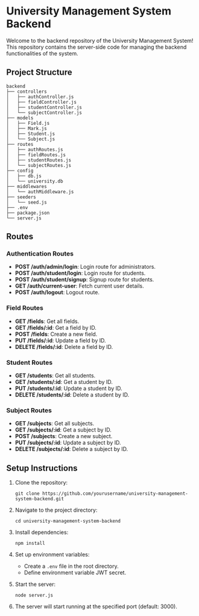 
# University Management System Backend

Welcome to the backend repository of the University Management System! This repository contains the server-side code for managing the backend functionalities of the system.

## Project Structure

```
backend
├── controllers
│   ├── authController.js
│   ├── fieldController.js
│   ├── studentController.js
│   └── subjectController.js
├── models
│   ├── Field.js
│   ├── Mark.js
│   ├── Student.js
│   └── Subject.js
├── routes
│   ├── authRoutes.js
│   ├── fieldRoutes.js
│   ├── studentRoutes.js
│   └── subjectRoutes.js
├── config
│   ├── db.js
│   └── university.db
├── middlewares
│   └── authMiddleware.js
├── seeders
│   └── seed.js
├── .env
├── package.json
└── server.js
```

## Routes

### Authentication Routes

- **POST /auth/admin/login**: Login route for administrators.
- **POST /auth/student/login**: Login route for students.
- **POST /auth/student/signup**: Signup route for students.
- **GET /auth/current-user**: Fetch current user details.
- **POST /auth/logout**: Logout route.

### Field Routes

- **GET /fields**: Get all fields.
- **GET /fields/:id**: Get a field by ID.
- **POST /fields**: Create a new field.
- **PUT /fields/:id**: Update a field by ID.
- **DELETE /fields/:id**: Delete a field by ID.

### Student Routes

- **GET /students**: Get all students.
- **GET /students/:id**: Get a student by ID.
- **PUT /students/:id**: Update a student by ID.
- **DELETE /students/:id**: Delete a student by ID.

### Subject Routes

- **GET /subjects**: Get all subjects.
- **GET /subjects/:id**: Get a subject by ID.
- **POST /subjects**: Create a new subject.
- **PUT /subjects/:id**: Update a subject by ID.
- **DELETE /subjects/:id**: Delete a subject by ID.

## Setup Instructions

1. Clone the repository:

   ```
   git clone https://github.com/yourusername/university-management-system-backend.git
   ```

2. Navigate to the project directory:

   ```
   cd university-management-system-backend
   ```

3. Install dependencies:

   ```
   npm install
   ```

4. Set up environment variables:
   - Create a `.env` file in the root directory.
   - Define environment variable JWT secret.

5. Start the server:

   ```
   node server.js
   ```

6. The server will start running at the specified port (default: 3000).


